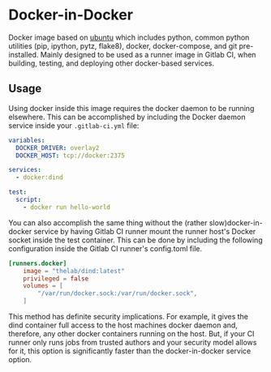 # Docker-in-Docker

Docker image based on [ubuntu](https://hub.docker.com/_/ubuntu/) which includes python, common python utilities (pip, ipython, pytz, flake8), docker, docker-compose, and git pre-installed. Mainly designed to be used as a runner image in Gitlab CI, when building, testing, and deploying other docker-based services.

## Usage

Using docker inside this image requires the docker daemon to be running elsewhere. This can be accomplished by including the Docker daemon service inside your `.gitlab-ci.yml` file:

```yaml
variables:
  DOCKER_DRIVER: overlay2
  DOCKER_HOST: tcp://docker:2375

services:
  - docker:dind

test:
  script:
    - docker run hello-world
```

You can also accomplish the same thing without the (rather slow)docker-in-docker service by having Gitlab CI runner mount the runner host's Docker socket inside the test container. This can be done by including the following configuration inside the Gitlab CI runner's config.toml file.

```toml
[runners.docker]
    image = "thelab/dind:latest"
    privileged = false
    volumes = [
        "/var/run/docker.sock:/var/run/docker.sock",
    ]
```

This method has definite security implications. For example, it gives the dind container full access to the host machines docker daemon and, therefore, any other docker containers running on the host. But, if your CI runner only runs jobs from trusted authors and your security model allows for it, this option is significantly faster than the docker-in-docker service option.
